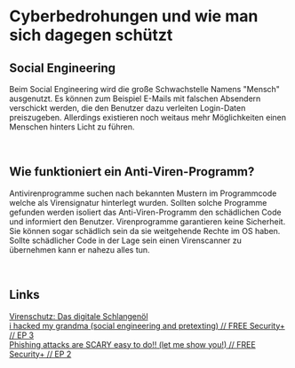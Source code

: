 # Cyberbedrohungen und wie man sich dagegen schützt

## Social Engineering
Beim Social Engineering wird die große Schwachstelle Namens "Mensch" ausgenutzt. Es können zum Beispiel E-Mails mit falschen Absendern verschickt werden, die den Benutzer dazu verleiten Login-Daten preiszugeben. Allerdings existieren noch weitaus mehr Möglichkeiten einen Menschen hinters Licht zu führen.

<br>

## Wie funktioniert ein Anti-Viren-Programm?
Antivirenprogramme suchen nach bekannten Mustern im Programmcode welche als Virensignatur hinterlegt wurden. Sollten solche Programme gefunden werden isoliert das Anti-Viren-Programm den schädlichen Code und informiert den Benutzer. Virenprogramme garantieren keine Sicherheit. Sie können sogar schädlich sein da sie weitgehende Rechte im OS haben. Sollte schädlicher Code in der Lage sein einen Virenscanner zu übernehmen kann er nahezu alles tun.

<br>

## Links
[Virenschutz: Das digitale Schlangenöl](https://www.youtube.com/watch?v=ZxzvHXT0NXw)  
[i hacked my grandma (social engineering and pretexting) // FREE Security+ // EP 3](https://www.youtube.com/watch?v=HfPKe98UqEI)  
[Phishing attacks are SCARY easy to do!! (let me show you!) // FREE Security+ // EP 2](https://www.youtube.com/watch?v=u9dBGWVwMMA)